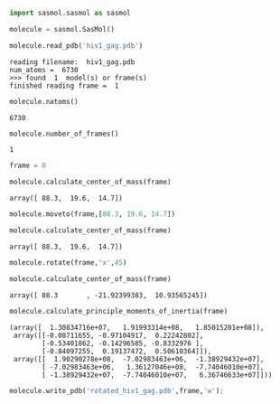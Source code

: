 

```python
import sasmol.sasmol as sasmol
```


```python
molecule = sasmol.SasMol()
```


```python
molecule.read_pdb('hiv1_gag.pdb')
```

    reading filename:  hiv1_gag.pdb
    num_atoms =  6730
    >>> found  1  model(s) or frame(s)
    finished reading frame =  1



```python
molecule.natoms()
```




    6730




```python
molecule.number_of_frames()
```




    1




```python
frame = 0
```


```python
molecule.calculate_center_of_mass(frame)
```




    array([ 88.3,  19.6,  14.7])




```python
molecule.moveto(frame,[88.3, 19.6, 14.7])
```


```python
molecule.calculate_center_of_mass(frame)
```




    array([ 88.3,  19.6,  14.7])




```python
molecule.rotate(frame,'x',45)
```


```python
molecule.calculate_center_of_mass(frame)
```




    array([ 88.3       , -21.92399383,  10.93565245])




```python
molecule.calculate_principle_moments_of_inertia(frame)
```




    (array([  1.30834716e+07,   1.91993314e+08,   1.85015201e+08]),
     array([[-0.08711655, -0.97104917,  0.22242802],
            [-0.53401862, -0.14296585, -0.8332976 ],
            [-0.84097255,  0.19137472,  0.50610364]]),
     array([[  1.90290278e+08,  -7.02983463e+06,  -1.38929432e+07],
            [ -7.02983463e+06,   1.36127046e+08,  -7.74046010e+07],
            [ -1.38929432e+07,  -7.74046010e+07,   6.36746633e+07]]))




```python
molecule.write_pdb('rotated_hiv1_gag.pdb',frame,'w');
```
